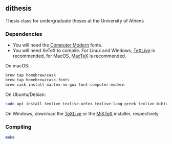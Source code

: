 ## dithesis
Thesis class for undergraduate theses at the University of Athens

### Dependencies
- You will need the [Computer Modern](https://www.fontsquirrel.com/fonts/computer-modern) fonts.
- You will need XeTeX to compile. For Linux and Windows, [TeXLive](https://www.tug.org/texlive/) is recommended, for MacOS, [MacTeX](https://tug.org/mactex/) is recommended.

On macOS:
```sh
brew tap homebrew/cask
brew tap homebrew/cask-fonts
brew cask install mactex-no-gui font-computer-modern
```

On Ubuntu/Debian:
```bash
sudo apt install texlive texlive-xetex texlive-lang-greek texlive-bibtex-extra latexmk ttf-mscorefonts-installer fonts-cmu
```

On Windows, download the [TeXLive](https://tug.org/texlive/acquire-netinstall.html) or the [MiKTeX](https://miktex.org/download) installer, respectively.

### Compiling

```bash
make
```
